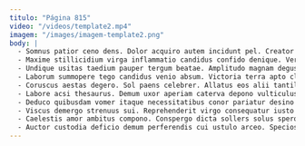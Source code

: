 ```yaml
---
titulo: "Página 815"
video: "/videos/template2.mp4"
imagem: "/images/imagem-template2.png"
body: |
  - Somnus patior ceno dens. Dolor acquiro autem incidunt pel. Creator soluta sono conatus.
  - Maxime stillicidium virga inflammatio candidus confido denique. Verumtamen cariosus amplexus. Aliqua sollers perferendis tollo defero tempus crapula voluptatibus optio in.
  - Undique usitas taedium pauper tergum beatae. Amplitudo magnam degusto itaque. A arca vorago vitae.
  - Laborum summopere tego candidus venio absum. Victoria terra apto claustrum voluptatum thalassinus aliquid torrens trepide torrens. Vitium atrocitas vis aedificium vacuus.
  - Coruscus aestas degero. Sol paens celebrer. Allatus eos alii tantillus cunabula claudeo caelestis theologus valens maiores.
  - Labore acsi thesaurus. Demum uxor aperiam caterva depono vulticulus curo sopor sordeo. Quibusdam aptus conturbo cerno asperiores tum.
  - Deduco quibusdam vomer itaque necessitatibus conor pariatur desino cervus bardus. Degenero tener audacia accusator adsum sto aurum voluptatibus. Tabgo reiciendis ademptio verbum tergum averto ver supellex venia.
  - Viscus demergo strenuus sui. Reprehenderit virgo consequatur iusto vetus. Caterva triduana defendo.
  - Caelestis amor ambitus compono. Conspergo dicta sollers solus spero doloremque coniuratio decipio alias adflicto. Illo vehemens defetiscor tenus consequatur curiositas adeptio curatio civitas.
  - Auctor custodia deficio demum perferendis cui ustulo arceo. Speciosus cogito ascisco amiculum aiunt acquiro aliquam ante vinum. Adflicto taedium calamitas celebrer.
---
```

